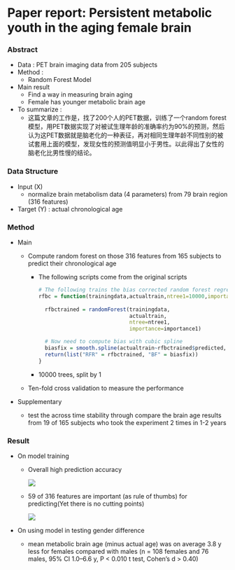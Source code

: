 # Paper report: Persistent metabolic youth in the aging female brain

### Abstract

- Data : PET brain imaging data from 205 subjects
- Method : 
  - Random Forest Model
- Main result
  - Find a way in measuring brain aging 
  - Female has younger metabolic brain age
- To summarize :
  -  这篇文章的工作是，找了200个人的PET数据，训练了一个random forest模型，用PET数据实现了对被试生理年龄的准确率约为90%的预测，然后认为这PET数据就是脑老化的一种表征，再对相同生理年龄不同性别的被试套用上面的模型，发现女性的预测值明显小于男性。以此得出了女性的脑老化比男性慢的结论。

### Data Structure

- Input (X)
  - normalize brain metabolism data (4 parameters) from 79 brain region (316 features)
- Target (Y) : actual chronological age

### Method

- Main

  - Compute random forest on those 316 features from 165 subjects to predict their chronological age

    - The following scripts come from the original scripts

      ```R
      # The following trains the bias corrected random forest regression (rfbc) function
      rfbc = function(trainingdata,actualtrain,ntree1=10000,importance1=TRUE,spar1=1){
        
        rfbctrained = randomForest(trainingdata,
                                   actualtrain,
                                   ntree=ntree1,
                                   importance=importance1)
      
        # Now need to compute bias with cubic spline
        biasfix = smooth.spline(actualtrain~rfbctrained$predicted, spar=spar1)
        return(list("RFR" = rfbctrained, "BF" = biasfix))
      }
      ```

    - 10000 trees, split by 1

  - Ten-fold cross validation to measure the performance

- Supplementary

  - test the  across time stability through compare the brain age results from 19 of 165 subjects who took the experiment 2 times in 1-2 years 

### Result

- On model training

  - Overall high prediction accuracy

    ![](D:\Data\PythonProjects\RandomForest_EEG\reference\img\paper_result1.png)

  - 59 of 316 features are important (as rule of thumbs) for predicting(Yet there is no cutting points)

    ![](D:\Data\PythonProjects\RandomForest_EEG\reference\img\paper_result2.png)

- On using model in testing gender difference

  - mean metabolic brain age (minus actual age) was on average 3.8 y less for females
    compared with males (n = 108 females and 76 males, 95% CI
    1.0–6.6 y, P < 0.010 t test, Cohen’s d > 0.40)
